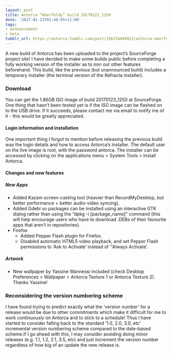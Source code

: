 ```yaml
---
layout: post
title: Antorca “Aberfeldy” build 20170123_1250
date: '2017-01-23T01:40:05+11:00'
tags:
- announcement
- beta
tumblr_url: https://antorca.tumblr.com/post/156254049912/antorca-aberfeldy-build-201701231250
---
```

A new build of Antorca has been uploaded to the project’s SourceForge project site! I have decided to make some builds public before completing a fully working version of the installer as to iron out other features beforehand. This build, like the previous (but unannounced build) includes a temporary installer (the terminal version of the Refracta installer).

### Download

You can get the 1.86GB ISO image of build 20170123_1250 at SourceForge. One thing that hasn’t been tested yet is if the ISO image can be flashed on to the USB drive. If it succeeds, please contact me via email to notify me of it - this would be greatly appreciated.

#### Login information and installation

One important thing I forgot to mention before releasing the previous build was the login details and how to access Antorca’s installer. The default user on the live image is root, with the password antorca. The installer can be accessed by clicking on the applications menu > System Tools > Install Antorca.

#### Changes and new features

##### New Apps

- Added Kazam screen-casting tool (heavier than RecordMyDesktop, but better performance + better audio-video syncing).
- Added Gdebi so packages can be installed using an interactive GTK dialog rather than using the “dpkg -i [package_name]” command (this will help encourage users who have to download .DEBs of their favourite apps that aren’t in repositories).
- Firefox
  - Added Pepper Flash plugin for Firefox.
  - Disabled automatic HTML5 video playback, and set Pepper Flash permissions to ‘Ask to Activate’ instead of ''Always Activate’.

##### Artwork

- New wallpaper by Yassine Wannessi included (check Desktop Preferences > Wallpaper > Antorca Texture 1 or Antorca Texture 2). Thanks Yassine!

### Reconsidering the version numbering scheme

I have found trying to predict exactly what the ‘version number’ for a release would be due to other commitments which make it difficult for me to work continuously on Antorca and to stick to a schedule! Thus I have started to consider falling back to the standard ‘1.0, 2.0, 3.0, etc’ incremental version numbering scheme compared to the date-based scheme.If I go ahead with this, I may consider avoiding doing minor releases (e.g. 1.1, 1.2, 2.1, 3.5, etc) and just increment the version number regardless of how big of an update the new release is.